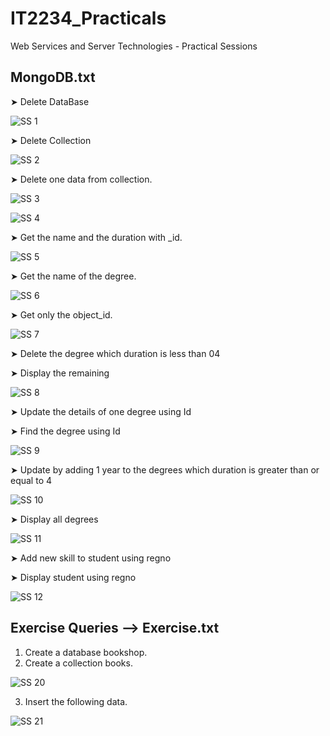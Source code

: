 # IT2234_Practicals
Web Services and Server Technologies - Practical Sessions

## MongoDB.txt

➤ Delete DataBase

![SS 1](https://github.com/user-attachments/assets/470b6953-42c9-472c-9a54-e68fa3813eff)



➤ Delete Collection

![SS 2](https://github.com/user-attachments/assets/cde5a2a5-9c2e-46fc-a7dd-4c3945034eb4)



➤ Delete one data from collection.

![SS 3](https://github.com/user-attachments/assets/43309a0c-10d6-4697-b130-7b106f6f9c36)


![SS 4](https://github.com/user-attachments/assets/653facb9-0d9d-49cb-889f-bb66cf52adcd)



➤ Get the name and the duration with _id.

![SS 5](https://github.com/user-attachments/assets/419a7419-5c2d-4841-b835-29a39852a30e)



➤ Get the name of the degree.

![SS 6](https://github.com/user-attachments/assets/ee5b191c-6679-48e1-b3e6-2b6b5fcf43ac)



➤ Get only the object_id.

 ![SS 7](https://github.com/user-attachments/assets/901ac4da-e6c3-44b5-a424-8a0771b00ae1)



 ➤ Delete the degree which duration is less than 04
 
 ➤ Display the remaining

![SS 8](https://github.com/user-attachments/assets/af56fdcc-63cb-4a67-9583-e9e1a3631798)



➤ Update the details of one degree using Id

➤ Find the degree using Id

![SS 9](https://github.com/user-attachments/assets/802c6865-553f-4d46-87b7-cea5e5312bce)



➤ Update by adding 1 year to the degrees which duration is greater than or equal to 4

![SS 10](https://github.com/user-attachments/assets/bbc5a892-58ab-4b01-a5ff-cfe875742a86)



➤  Display all degrees

![SS 11](https://github.com/user-attachments/assets/31c9bae6-d692-4b0c-be88-f79df217985c)



➤ Add new skill to student using regno

➤ Display student using regno

![SS 12](https://github.com/user-attachments/assets/e17f7aa2-73a9-4ea9-968d-bdd89742eb84)





## Exercise Queries --> Exercise.txt

01) Create a database bookshop.
02) Create a collection books.

![SS 20](https://github.com/user-attachments/assets/df336971-8aba-4471-b556-bcd7405fbade)



03) Insert the following data.

   ![SS 21](https://github.com/user-attachments/assets/db1b5fe3-969c-4aa6-a238-e40fc3f83cdd)



   

